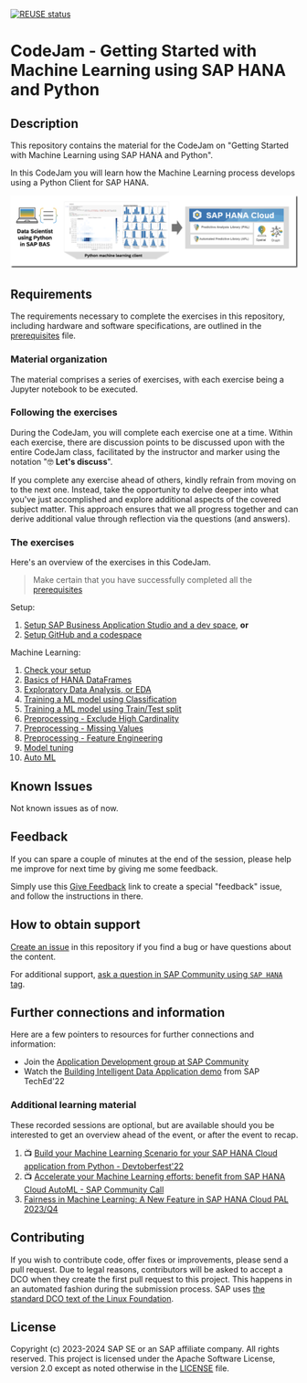 [![REUSE status](https://api.reuse.software/badge/github.com/SAP-samples/hana-ml-py-codejam)](https://api.reuse.software/info/github.com/SAP-samples/hana-ml-py-codejam)

# CodeJam - Getting Started with Machine Learning using SAP HANA and Python

## Description

This repository contains the material for the CodeJam on "Getting Started with Machine Learning using SAP HANA and Python".

In this CodeJam you will learn how the Machine Learning process develops using a Python Client for SAP HANA.

![Overview](exercises/00-setup/img/overview.png)

## Requirements

The requirements necessary to complete the exercises in this repository, including hardware and software specifications, are outlined in the [prerequisites](prerequisites.md) file.

### Material organization

The material comprises a series of exercises, with each exercise being a Jupyter notebook to be executed.

### Following the exercises

During the CodeJam, you will complete each exercise one at a time. Within each exercise, there are discussion points to be discussed upon with the entire CodeJam class, facilitated by the instructor and marker using the notation "🤓 **Let's discuss**".

If you complete any exercise ahead of others, kindly refrain from moving on to the next one. Instead, take the opportunity to delve deeper into what you've just accomplished and explore additional aspects of the covered subject matter. This approach ensures that we all progress together and can derive additional value through reflection via the questions (and answers).

### The exercises

Here's an overview of the exercises in this CodeJam.

> Make certain that you have successfully completed all the [prerequisites](prerequisites.md)

Setup:

1. [Setup SAP Business Application Studio and a dev space](exercises/00-setup/setup-bas.md), **or**
1. [Setup GitHub and a codespace](exercises/00-setup/setup-gh-codespace.md)

Machine Learning:

1. [Check your setup](exercises/010-check_setup.ipynb)
1. [Basics of HANA DataFrames](exercises/020-dataframes.ipynb)
1. [Exploratory Data Analysis, or EDA](exercises/030-UnifiedReportDF-EDA.ipynb)
1. [Training a ML model using Classification](exercises/040-Classification-RDT-FirstFit.ipynb)
1. [Training a ML model using Train/Test split](exercises/041-Classification-RDT-TrainTestSplit-Implicit.ipynb)
1. [Preprocessing - Exclude High Cardinality](exercises/050-RDT-Preprocessing-ExcludeHighCardinality.ipynb)
1. [Preprocessing - Missing Values](exercises/051-RDT-Preprocessing-MissingValues.ipynb)
1. [Preprocessing - Feature Engineering](exercises/052-RDT-Preprocessing-FE.ipynb)
1. [Model tuning](exercises/060-RDT-Tuning-Hyperparameters.ipynb)
1. [Auto ML](exercises/070-RDT-AutoML.ipynb)

## Known Issues

Not known issues as of now.

## Feedback

If you can spare a couple of minutes at the end of the session, please help me improve for next time by giving me some feedback.

Simply use this [Give Feedback](https://github.com/SAP-samples/hana-ml-py-codejam/issues/new?assignees=&labels=feedback&template=session-feedback-template.md&title=Feedback) link to create a special "feedback" issue, and follow the instructions in there.

## How to obtain support

[Create an issue](https://github.com/SAP-samples/hana-ml-py-codejam/issues) in this repository if you find a bug or have questions about the content.

For additional support, [ask a question in SAP Community using `SAP HANA` tag](https://answers.sap.com/questions/ask.html?primaryTagId=73554900100700000996).

## Further connections and information

Here are a few pointers to resources for further connections and information:
- Join the [Application Development group at SAP Community](https://groups.community.sap.com/t5/application-development/gh-p/application-development)
- Watch the [Building Intelligent Data Application demo](https://youtu.be/yzA3IOIG5IQ) from SAP TechEd'22

### Additional learning material

These recorded sessions are optional, but are available should you be interested to get an overview ahead of the event, or after the event to recap.

1. 📺 [Build your Machine Learning Scenario for your SAP HANA Cloud application from Python - Devtoberfest'22](https://groups.community.sap.com/t5/devtoberfest/build-your-machine-learning-scenario-for-your-sap-hana-cloud/ev-p/9071)
1. 📺 [Accelerate your Machine Learning efforts: benefit from SAP HANA Cloud AutoML - SAP Community Call](https://groups.community.sap.com/t5/sap-community-calls/accelerate-your-machine-learning-efforts-benefit-from-sap-hana/ec-p/124250#M84)
1. [Fairness in Machine Learning: A New Feature in SAP HANA Cloud PAL 2023/Q4](https://community.sap.com/t5/technology-blogs-by-sap/fairness-in-machine-learning-a-new-feature-in-sap-hana-cloud-pal/ba-p/13580185)

## Contributing

If you wish to contribute code, offer fixes or improvements, please send a pull request. Due to legal reasons, contributors will be asked to accept a DCO when they create the first pull request to this project. This happens in an automated fashion during the submission process. SAP uses [the standard DCO text of the Linux Foundation](https://developercertificate.org/).

## License

Copyright (c) 2023-2024 SAP SE or an SAP affiliate company. All rights reserved. This project is licensed under the Apache Software License, version 2.0 except as noted otherwise in the [LICENSE](LICENSES/Apache-2.0.txt) file.